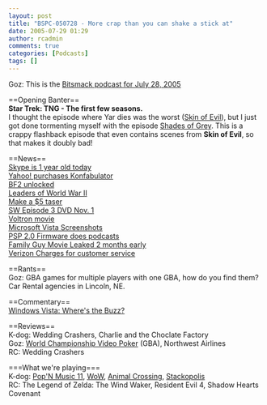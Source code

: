 ```yaml
---
layout: post
title: "BSPC-050728 - More crap than you can shake a stick at"
date: 2005-07-29 01:29
author: rcadmin
comments: true
categories: [Podcasts]
tags: []
---
```

Goz: This is the <a href='/dl/BSPC-050728.mp3'>Bitsmack podcast for July 28, 2005</a><br />
<p>==Opening Banter==<br />
<b>Star Trek: TNG - The first few seasons.</b><br />
I thought the episode where Yar dies was the worst (<a href='http://www.startrek.com/startrek/view/series/TNG/episode/68350.html'>Skin of Evil</a>), but I just got done tormenting myself with the episode <a href='http://www.startrek.com/startrek/view/series/TNG/episode/68402.html'>Shades of Grey</a>. This is a crappy flashback episode that even contains scenes from <b>Skin of Evil</b>, so that makes it doubly bad!<br />
<p>==News==<br />
<a href='http://www.skype.com/'>Skype is 1 year old today</a><br />
<a href='http://www.konfabulator.com/'>Yahoo! purchases Konfabulator</a><br />
<a href='http://forum.eagames.co.uk/viewtopic.php?t=3903'>BF2 unlocked</a><br />
 <a href='http://www.teacheroz.com/WWIILeaders.htm'>Leaders of World War II</a><br />
<a href='http://rotteneggs.com/r3/show/se/44648.html'>Make a $5 taser</a><br />
<a href='http://www.darkhorizons.com/news05/050726f.php'>SW Episode 3 DVD Nov. 1</a><br />
<a href='http://today.reuters.com/news/newsArticle.aspx?type=filmNews&storyID=2005-07-26T053034Z_01_N2674088_RTRIDST_0_FILM-VOLTRON-DC.XML'>Voltron movie</a><br />
<a href='http://www.microsoft.com/presspass/presskits/windowsvista/default.mspx'>Microsoft Vista Screenshots</a><br />
<a href='http://davesipaq.com/news/psp_podcatching_daves.html'>PSP 2.0 Firmware does podcasts</a><br />
<a href='http://www.sandstorming.com/index.php/2005/07/family-guy-movie-leaked-2-months-early-with-screenshots/'>Family Guy Movie Leaked 2 months early</a><br />
<a href='http://www.pcsintel.com/modules.php?name=News&file=article&sid=1012'>Verizon Charges for customer service</a><br />
<p>==Rants==<br />
Goz: GBA games for multiple players with one GBA, how do you find them? Car Rental agencies in Lincoln, NE.<br />
<p>==Commentary==<br />
<a href='http://www.pcmag.com/article2/0,1895,1840479,00.asp'>Windows Vista: Where's the Buzz?</a><br />
<p>==Reviews==<br />
K-dog: Wedding Crashers, Charlie and the Choclate Factory<br />
Goz: <a href='http://www.amazon.com/exec/obidos/tg/detail/-/B0002IBE0U/qid=1122487680/sr=1-4/ref=sr_1_4/104-0238880-0783957?v=glance&s=videogames'>World Championship Video Poker</a> (GBA), Northwest Airlines<br />
RC: Wedding Crashers<br />
<p>===What we're playing===<br />
K-dog: <a href='http://www.konami.jp/gs/game/pop/11/index.html'>Pop'N Music 11</a>, <a href='http://www.worldofwarcraft.com'>WoW</a>, <a href='http://www.animal-crossing.com'>Animal Crossing</a>, <a href='http://www.stackopolis.com/stacktower/index.html'>Stackopolis</a><br />
RC: The Legend of Zelda: The Wind Waker, Resident Evil 4, Shadow Hearts Covenant<br />

